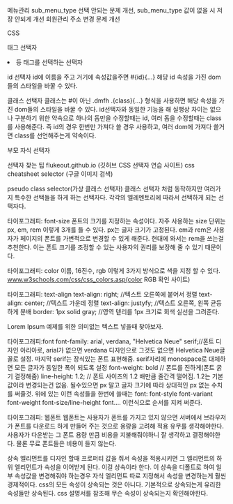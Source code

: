 메뉴관리 sub_menu_type 선택 안되는 문제 개선, sub_menu_type 값이 없을 시 저장 안되게 개선
회원관리 주소 변경 문제 개선

CSS

태그 선택자
<li> 등 태그를 선택하는 선택자

id 선택자
id에 이름을 주고 거기에 속성값을주면 #{id}{...} 해당 id 속성을 가진 dom들의 스타일을 바꿀 수 있다.

클래스 선택자
클래스는 #이 아닌 .dmfh .{class}{...} 형식을 사용하면 해당 속성을 가진 dom들의 스타일을 바꿀 수 있다.
id선택자와 동일한 기능을 해 실행상 차이는 없으나 구분하기 위한 약속으로 하나의 돔만을 수정할때는 id,  여러 돔을 수정할때는 class 를 사용해준다.
즉 id의 경우 한번만 가져다 쓸 경우 사용하고, 여러 dom에 가져다 쓸거면 class를 선언해주는게 약속이다.

부모 자식 선택자

선택자 찾는 팁
flukeout.github.io (깃허브 CSS 선택자 연습 사이트)
css cheatsheet selector (구글 이미지 검색)

pseudo class selector(가상 클래스 선택자)
클래스 선택자 처럼 동작하지만 여러가지 특수한 선택들을 하게 하는 선택자다.
각각의 엘레멘토리에 따라서 선택하게 되는 선택자다.

타이포그래피: font-size
폰트의 크기를 지정하는 속성이다.
자주 사용하는 size 단위는 px, em, rem 이렇게 3개를 들 수 있다.
px는 글자 크기가 고정된다.
em과 rem은 사용자가 페이지의 폰트를 가변적으로 변경할 수 있게 해준다.
현대에 와서는 rem을 쓰는걸 추천한다.
이는 폰트 크기를 조정할 수 있는 사용자의 권리를 보장해 줄 수 있기 때문이다.

타이포그래피: color
이름, 16진수, rgb 이렇게 3가지 방식으로 색을 지정 할 수 있다.
www.w3schools.com/css/css_colors.asp(color RGB 확인 사이트)

타이포그래피: text-align
text-align: right; //텍스트 오른쪽에 붙어서 정렬
text-align: center; //텍스트 가운데 정렬
text-align: justyfy; //텍스트 오른쪽, 왼쪽 균등하게 분배
border: 1px solid gray; //영역 텓리를 1px 크기로 회색 실선을 그려준다.

Lorem Ipsum
예제를 위한 의미없는 텍스트 넣을때 찾아보자.

타이포그래피:font
font-family: arial, verdana, "Helvetica Neue" serif;//폰트 디자인 아리아로, arial가 없으면 verdana 디자인으로 그것도 없으면 Helvetica Neue글꼴로 설정. 마지막 serif는 장식있는 폰트 표현해줌. serif자리에 monospace로 대체하면 모든 글자가 동일한 폭이 되도록 설정
font-weight: bold // 폰트를 진하게(폰트 굵기 결정해줌)
line-height: 1.2; // 폰트 사이즈의 1.2 배만큼 줄간격 떨어짐. 1.2는 기본값이라 변경되는건 없음. 될수있으면 px 말고 글자 크기에 따라 상대적인 px 없는 수치를 써줄것.
위에 있는 이런 속성들을 한번에 쓸때는 font: font-style font-variant font-weight font-size/line-height font.... 이런식으로 순서를 지켜 써준다.

타이포그래피: 웹폰트
웹폰트는 사용자가 폰트를 가지고 있지 않으면 서버에서 브라우저가 폰트를 다운로드 하게 만들어 주는 것으로 용량을 고려해 적용 유무를 생각해야한다.
사용자가 다운받는 그 폰트 용량 만큼 비용을 지불해줘야하니 잘 생각하고 결정해야한다.
물론 무료 폰트들은 비용이 들지 않는다.

상속
엘리먼트를 디자인 할때 프로퍼티 값을 줘서 속성을 적용시키면 그 엘리먼트의 하위 엘리먼트가 속성을 이어받게 된다.
이걸 상속이라 한다.
이 상속을 디폴트로 하여 일부 속성값을 변경해줘야 하는경우 자식 엘리먼트 따로 지정해서 속성을 변경하는게 훨씬 경제적이다.
css의 모든 속성이 상속되는 것은 아니다.
기본적으로 상속되는게 유리한 속성들만 상속된다.
css 설명서를 참조해 무슨 속성이 상속되는지 확인해야한다.

